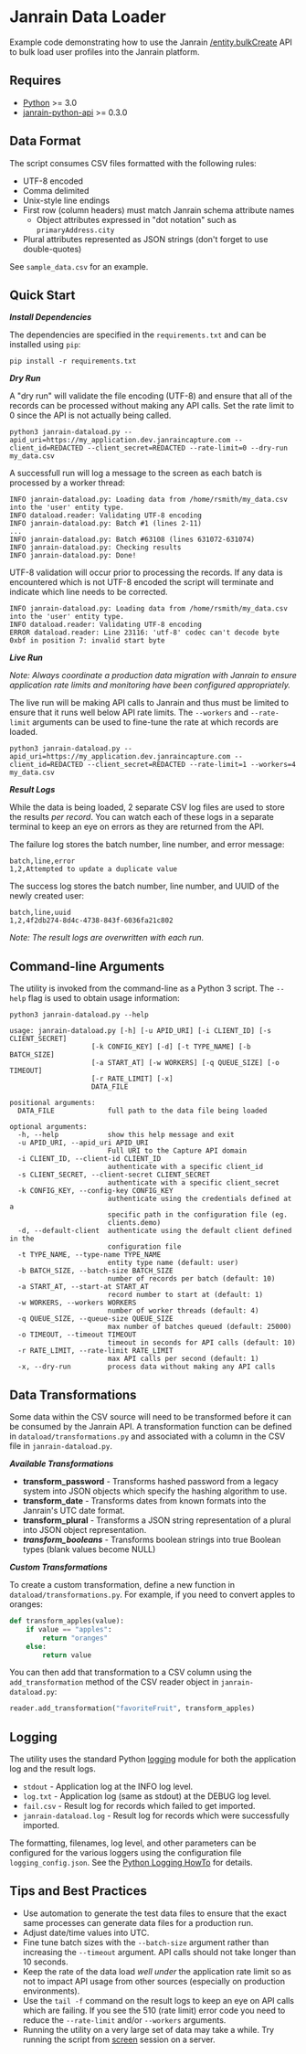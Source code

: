 Janrain Data Loader
===================

Example code demonstrating how to use the Janrain
[/entity.bulkCreate](http://developers.janrain.com/rest-api/methods/user-data/entity/bulkcreate/)
API to bulk load user profiles into the Janrain platform.


Requires
--------

* [Python](https://www.python.org/) >= 3.0
* [janrain-python-api](https://pypi.python.org/pypi/janrain-python-api) >= 0.3.0


Data Format
-----------

The script consumes CSV files formatted with the following rules:

* UTF-8 encoded
* Comma delimited
* Unix-style line endings
* First row (column headers) must match Janrain schema attribute names
  * Object attributes expressed in "dot notation" such as `primaryAddress.city`
* Plural attributes represented as JSON strings (don't forget to use double-quotes)

See `sample_data.csv` for an example.


Quick Start
-----------

***Install Dependencies***

The dependencies are specified in the `requirements.txt` and can be installed
using `pip`:

    pip install -r requirements.txt


***Dry Run***

A "dry run" will validate the file encoding (UTF-8) and ensure that all of the
records can be processed without making any API calls. Set the rate limit to 0
since the API is not actually being called.

    python3 janrain-dataload.py --apid_uri=https://my_application.dev.janraincapture.com --client_id=REDACTED --client_secret=REDACTED --rate-limit=0 --dry-run my_data.csv

A successfull run will log a message to the screen as each batch is processed by
a worker thread:

    INFO janrain-dataload.py: Loading data from /home/rsmith/my_data.csv into the 'user' entity type.
    INFO dataload.reader: Validating UTF-8 encoding
    INFO janrain-dataload.py: Batch #1 (lines 2-11)
    ...
    INFO janrain-dataload.py: Batch #63108 (lines 631072-631074)
    INFO janrain-dataload.py: Checking results
    INFO janrain-dataload.py: Done!

UTF-8 validation will occur prior to processing the records. If any data is
encountered which is not UTF-8 encoded the script will terminate and indicate
which line needs to be corrected.

    INFO janrain-dataload.py: Loading data from /home/rsmith/my_data.csv into the 'user' entity type.
    INFO dataload.reader: Validating UTF-8 encoding
    ERROR dataload.reader: Line 23116: 'utf-8' codec can't decode byte 0xbf in position 7: invalid start byte

***Live Run***

_Note: Always coordinate a production data migration with Janrain to ensure
application rate limits and monitoring have been configured appropriately._

The live run will be making API calls to Janrain and thus must be limited to
ensure that it runs well below API rate limits. The `--workers` and
`--rate-limit` arguments can be used to fine-tune the rate at which records are
loaded.

    python3 janrain-dataload.py --apid_uri=https://my_application.dev.janraincapture.com --client_id=REDACTED --client_secret=REDACTED --rate-limit=1 --workers=4 my_data.csv


***Result Logs***

While the data is being loaded, 2 separate CSV log files are used to store the
results *per record*. You can watch each of these logs in a separate terminal
to keep an eye on errors as they are returned from the API.

The failure log stores the batch number, line number, and error message:

    batch,line,error
    1,2,Attempted to update a duplicate value

The success log stores the batch number, line number, and UUID of the newly
created user:

    batch,line,uuid
    1,2,4f2db274-8d4c-4738-843f-6036fa21c802

_Note: The result logs are overwritten with each run._


Command-line Arguments
----------------------

The utility is invoked from the command-line as a Python 3 script. The `--help`
flag is used to obtain usage information:

    python3 janrain-dataload.py --help

    usage: janrain-dataload.py [-h] [-u APID_URI] [-i CLIENT_ID] [-s CLIENT_SECRET]
                        [-k CONFIG_KEY] [-d] [-t TYPE_NAME] [-b BATCH_SIZE]
                        [-a START_AT] [-w WORKERS] [-q QUEUE_SIZE] [-o TIMEOUT]
                        [-r RATE_LIMIT] [-x]
                        DATA_FILE

    positional arguments:
      DATA_FILE             full path to the data file being loaded

    optional arguments:
      -h, --help            show this help message and exit
      -u APID_URI, --apid_uri APID_URI
                            Full URI to the Capture API domain
      -i CLIENT_ID, --client-id CLIENT_ID
                            authenticate with a specific client_id
      -s CLIENT_SECRET, --client-secret CLIENT_SECRET
                            authenticate with a specific client_secret
      -k CONFIG_KEY, --config-key CONFIG_KEY
                            authenticate using the credentials defined at a
                            specific path in the configuration file (eg.
                            clients.demo)
      -d, --default-client  authenticate using the default client defined in the
                            configuration file
      -t TYPE_NAME, --type-name TYPE_NAME
                            entity type name (default: user)
      -b BATCH_SIZE, --batch-size BATCH_SIZE
                            number of records per batch (default: 10)
      -a START_AT, --start-at START_AT
                            record number to start at (default: 1)
      -w WORKERS, --workers WORKERS
                            number of worker threads (default: 4)
      -q QUEUE_SIZE, --queue-size QUEUE_SIZE
                            max number of batches queued (default: 25000)
      -o TIMEOUT, --timeout TIMEOUT
                            timeout in seconds for API calls (default: 10)
      -r RATE_LIMIT, --rate-limit RATE_LIMIT
                            max API calls per second (default: 1)
      -x, --dry-run         process data without making any API calls



Data Transformations
--------------------

Some data within the CSV source will need to be transformed before it can be
consumed by the Janrain API. A transformation function can be defined in
`dataload/transformations.py` and associated with a column in the CSV file in
`janrain-dataload.py`.

***Available Transformations***

* **transform_password** - Transforms hashed password from a legacy system into
  JSON objects which specify the hashing algorithm to use.
* **transform_date** - Transforms dates from known formats into the Janrain's
  UTC date format.
* **transform_plural** - Transforms a JSON string representation of a plural
  into JSON object representation.
* ***transform_booleans*** - Transforms boolean strings into true Boolean types
  (blank values become NULL)

***Custom Transformations***

To create a custom transformation, define a new function in
`dataload/transformations.py`. For example, if you need to convert apples to
oranges:

```python
def transform_apples(value):
    if value == "apples":
        return "oranges"
    else:
        return value
```

You can then add that transformation to a CSV column using the
`add_transformation` method of the CSV reader object in `janrain-dataload.py`:

```python
reader.add_transformation("favoriteFruit", transform_apples)
```


Logging
-------

The utility uses the standard Python
[logging](https://docs.python.org/3.3/library/logging.html) module for both the
application log and the result logs.

* `stdout` - Application log at the INFO log level.
* `log.txt` - Application log (same as stdout) at the DEBUG log level.
* `fail.csv` - Result log for records which failed to get imported.
* `janrain-dataload.log` - Result log for records which were successfully imported.

The formatting, filenames, log level, and other parameters can be configured for
the various loggers using the configuration file `logging_config.json`. See the
[Python Logging HowTo](https://docs.python.org/3/howto/logging.html) for details.


Tips and Best Practices
-----------------------

* Use automation to generate the test data files to ensure that the exact same
  processes can generate data files for a production run.
* Adjust date/time values into UTC.
* Fine tune batch sizes with the `--batch-size` argument rather than
  increasing the `--timeout` argument. API calls should not take longer than 10
  seconds.
* Keep the rate of the data load *well under* the application rate limit so as
  not to impact API usage from other sources (especially on production
  environments).
* Use the `tail -f` command on the result logs to keep an eye on API calls which
  are failing. If you see the 510 (rate limit) error code you need to reduce the
  `--rate-limit` and/or `--workers` arguments.
* Running the utility on a very large set of data may take a while. Try running
  the script from [screen](http://www.gnu.org/software/screen/manual/screen.html)
  session on a server.
